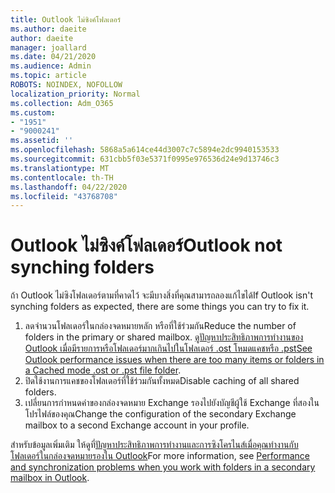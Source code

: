 ```yaml
---
title: Outlook ไม่ซิงค์โฟลเดอร์
ms.author: daeite
author: daeite
manager: joallard
ms.date: 04/21/2020
ms.audience: Admin
ms.topic: article
ROBOTS: NOINDEX, NOFOLLOW
localization_priority: Normal
ms.collection: Adm_O365
ms.custom:
- "1951"
- "9000241"
ms.assetid: ''
ms.openlocfilehash: 5868a5a614ce44d3007c7c5894e2dc9940153533
ms.sourcegitcommit: 631cbb5f03e5371f0995e976536d24e9d13746c3
ms.translationtype: MT
ms.contentlocale: th-TH
ms.lasthandoff: 04/22/2020
ms.locfileid: "43768708"
---
```

# <a name="outlook-not-synching-folders"></a><span data-ttu-id="29f34-102">Outlook ไม่ซิงค์โฟลเดอร์</span><span class="sxs-lookup"><span data-stu-id="29f34-102">Outlook not synching folders</span></span>

<span data-ttu-id="29f34-103">ถ้า Outlook ไม่ซิงโฟลเดอร์ตามที่คาดไว้ จะมีบางสิ่งที่คุณสามารถลองแก้ไขได้</span><span class="sxs-lookup"><span data-stu-id="29f34-103">If Outlook isn't synching folders as expected, there are some things you can try to fix it.</span></span>

1. <span data-ttu-id="29f34-104">ลดจํานวนโฟลเดอร์ในกล่องจดหมายหลัก หรือที่ใช้ร่วมกัน</span><span class="sxs-lookup"><span data-stu-id="29f34-104">Reduce the number of folders in the primary or shared mailbox.</span></span> <span data-ttu-id="29f34-105">[ดูปัญหาประสิทธิภาพการทํางานของ Outlook เมื่อมีรายการหรือโฟลเดอร์มากเกินไปในโฟลเดอร์ .ost โหมดแคชหรือ .pst](https://support.microsoft.com/help/2768656)</span><span class="sxs-lookup"><span data-stu-id="29f34-105">[See Outlook performance issues when there are too many items or folders in a Cached mode .ost or .pst file folder](https://support.microsoft.com/help/2768656).</span></span>
2. <span data-ttu-id="29f34-106">ปิดใช้งานการแคชของโฟลเดอร์ที่ใช้ร่วมกันทั้งหมด</span><span class="sxs-lookup"><span data-stu-id="29f34-106">Disable caching of all shared folders.</span></span>
3. <span data-ttu-id="29f34-107">เปลี่ยนการกําหนดค่าของกล่องจดหมาย Exchange รองไปยังบัญชีผู้ใช้ Exchange ที่สองในโปรไฟล์ของคุณ</span><span class="sxs-lookup"><span data-stu-id="29f34-107">Change the configuration of the secondary Exchange mailbox to a second Exchange account in your profile.</span></span>

<span data-ttu-id="29f34-108">สําหรับข้อมูลเพิ่มเติม ให้ดูที่[ปัญหาประสิทธิภาพการทํางานและการซิงโครไนส์เมื่อคุณทํางานกับโฟลเดอร์ในกล่องจดหมายรองใน Outlook](https://support.microsoft.com/help/3115602)</span><span class="sxs-lookup"><span data-stu-id="29f34-108">For more information, see [Performance and synchronization problems when you work with folders in a secondary mailbox in Outlook](https://support.microsoft.com/help/3115602).</span></span>

